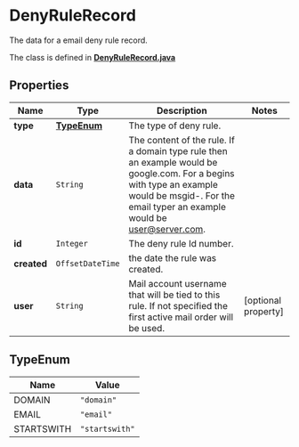 

# DenyRuleRecord

The data for a email deny rule record.

The class is defined in **[DenyRuleRecord.java](../../src/main/java/org/openapitools/model/DenyRuleRecord.java)**

## Properties

Name | Type | Description | Notes
------------ | ------------- | ------------- | -------------
**type** | [**TypeEnum**](#TypeEnum) | The type of deny rule. | 
**data** | `String` | The content of the rule.  If a domain type rule then an example would be google.com. For a begins with type an example would be msgid-.  For the email typer an example would be user@server.com. | 
**id** | `Integer` | The deny rule Id number. | 
**created** | `OffsetDateTime` | the date the rule was created. | 
**user** | `String` | Mail account username that will be tied to this rule.  If not specified the first active mail order will be used. |  [optional property]

## TypeEnum

Name | Value
---- | -----
DOMAIN | `"domain"`
EMAIL | `"email"`
STARTSWITH | `"startswith"`






